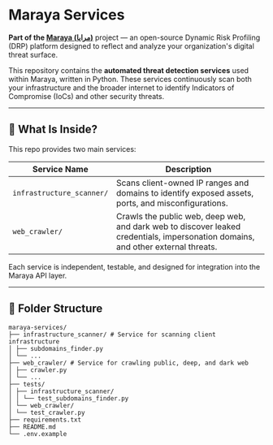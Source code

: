 # Maraya Services

**Part of the [Maraya (مرايا)](https://github.com/mahdi-disc/maraya)** project — an open-source Dynamic Risk Profiling (DRP) platform designed to reflect and analyze your organization's digital threat surface.

This repository contains the **automated threat detection services** used within Maraya, written in Python. These services continuously scan both your infrastructure and the broader internet to identify Indicators of Compromise (IoCs) and other security threats.

---

## 🧠 What Is Inside?

This repo provides two main services:

| Service Name              | Description                                                                 |
|---------------------------|-----------------------------------------------------------------------------|
| `infrastructure_scanner/` | Scans client-owned IP ranges and domains to identify exposed assets, ports, and misconfigurations. |
| `web_crawler/`            | Crawls the public web, deep web, and dark web to discover leaked credentials, impersonation domains, and other external threats. |

Each service is independent, testable, and designed for integration into the Maraya API layer.

---

## 📁 Folder Structure

```
maraya-services/
├── infrastructure_scanner/ # Service for scanning client infrastructure
│ ├── subdomains_finder.py
│ └── ...
├── web_crawler/ # Service for crawling public, deep, and dark web
│ ├── crawler.py
│ └── ...
├── tests/
│ ├── infrastructure_scanner/
│ │ └── test_subdomains_finder.py
│ └── web_crawler/
│ └── test_crawler.py
├── requirements.txt
├── README.md
└── .env.example
```

